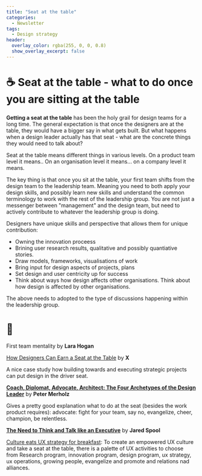```yaml
---
title: "Seat at the table"
categories:
  - Newsletter
tags:
  - Design strategy
header:
  overlay_color: rgba(255, 0, 0, 0.8)
  show_overlay_excerpt: false
---
```


# ☕ Seat at the table - what to do once you are sitting at the table

###

**Getting a seat at the table** has been the holy grail for design teams for a long time. The general expectation is that once the designers are at the table, they would have a bigger say in what gets built. But what happens when a design leader actually has that seat - what are the concrete things they would need to talk about?

Seat at the table means different things in various levels. On a product team level it means.. On an organisation level it means... on a company level it means.

The key thing is that once you sit at the table, your first team shifts from the design team to the leadership team. Meaning you need to both apply your design skills, and possibly learn new skills and understand the common terminology to work with the rest of the leadership group. You are not just a messenger between "management" and the design team, but need to actively contribute to whatever the leadership group is doing.

Designers have unique skills and perspective that allows them for unique contribution:

- Owning the innovation proceess
- Brining user research results, qualitative and possibly quantiative stories.
- Draw models, frameworks, visualisations of work
- Bring input for design aspects of projects, plans
- Set design and user centricity up for success
- Think about ways how design affects other organisations. Think about how design is affected by other organisations.

The above needs to adopted to the type of discussions happening within the leadership group.

# 🍪

First team mentality by **Lara Hogan**

[How Designers Can Earn a Seat at the Table](https://review.firstround.com/How-Designers-Can-Earn-a-Seat-at-the-Table-2) by **X**

A nice case study how building towards and executing strategic projects can put design in the driver seat.

**[Coach, Diplomat, Advocate, Architect: The Four Archetypes of the Design Leader](https://www.youtube.com/watch?v=NJCUti7XSD8)** by **Peter Merholz**

Gives a pretty good explanation what to do at the seat (besides the work product requires): advocate: fight for your team, say no, evangelize, cheer, champion, be relentless.

**[The Need to Think and Talk like an Executive](https://jmspool.medium.com/the-need-to-think-and-talk-like-an-executive-5c6b121e9315)** by **Jared Spool**



[Culture eats UX strategy for breakfast](https://medium.com/on-experience/culture-eats-ux-strategy-for-breakfast-2a805d47097e): To create an empowered UX culture and take a seat at the table, there is a palette of UX activities to choose from Research program, innovation program, design program, ux strategy, ux operations, growing people, evangelize and promote and relations nad alliances.
